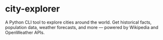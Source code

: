 # city-explorer
A Python CLI tool to explore cities around the world. Get historical facts, population data, weather forecasts, and more — powered by Wikipedia and OpenWeather APIs.
